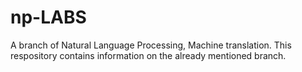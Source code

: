 # np-LABS

A branch of Natural Language Processing, Machine translation. This respository contains information on the already mentioned branch.
